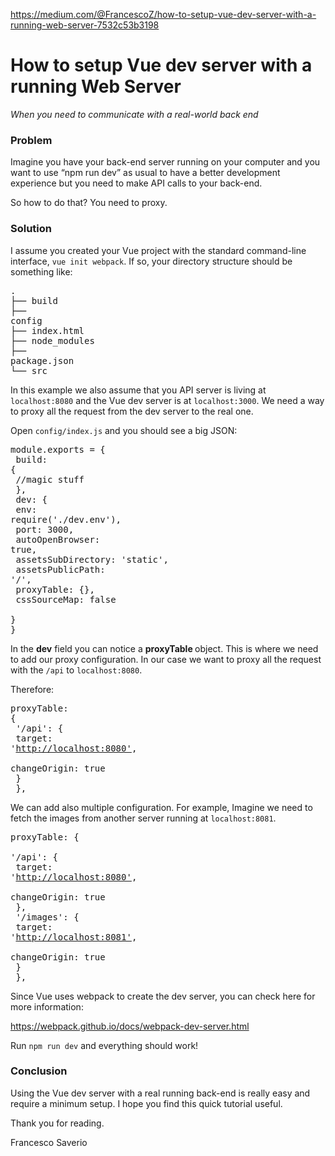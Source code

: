 <a href="https://medium.com/@FrancescoZ/how-to-setup-vue-dev-server-with-a-running-web-server-7532c53b3198">https://medium.com/@FrancescoZ/how-to-setup-vue-dev-server-with-a-running-web-server-7532c53b3198</a><div id="articleHeader"><h1>How to setup Vue dev server with a running Web Server</h1></div><p id="5ae0"><em>When you need to communicate with a real-world back end</em></p><h3 id="3719">Problem</h3><p id="16dd">Imagine you have your back-end server running on your computer and you want to use “npm run dev” as usual to have a better development experience but you need to make API calls to your back-end.</p><p id="cbc3">So how to do that? You need to proxy.</p><h3 id="8524">Solution</h3><p id="55bf">I assume you created your Vue project with the standard command-line interface, <code>vue init webpack</code>. If so, your directory structure should be something like:</p><pre id="d856">.<br />├── build<br />├── config<br />├── index.html<br />├── node_modules<br />├── package.json<br />└── src</pre><p id="1cc8">In this example we also assume that you API server is living at <code>localhost:8080</code> and the Vue dev server is at <code>localhost:3000</code>. We need a way to proxy all the request from the dev server to the real one.</p><p id="98f2">Open <code>config/index.js</code> and you should see a big JSON:</p><pre id="c415">module.exports = {<br />  build: {<br />    //magic stuff<br />  },<br />  dev: {<br />    env: require('./dev.env'),<br />    port: 3000,<br />    autoOpenBrowser: true,<br />    assetsSubDirectory: 'static',<br />    assetsPublicPath: '/',<br />    proxyTable: {},<br />    cssSourceMap: false<br />  }<br />}</pre><p id="1823">In the <strong>dev</strong> field you can notice a <strong>proxyTable </strong>object. This is where we need to add our proxy configuration. In our case we want to proxy all the request with the <code>/api</code> to <code>localhost:8080</code>.</p><p id="dc41">Therefore:</p><pre id="9b30">proxyTable: {<br />      '/api': {<br />        target: '<a href="http://localhost:8080%27" target="_blank">http://localhost:8080'</a>,<br />        changeOrigin: true<br />      }<br />    },</pre><p id="78cf">We can add also multiple configuration. For example, Imagine we need to fetch the images from another server running at <code>localhost:8081</code>.</p><pre id="cc61">proxyTable: {<br />      '/api': {<br />        target: '<a href="http://localhost:8080%27" target="_blank">http://localhost:8080'</a>,<br />        changeOrigin: true<br />      },<br />      '/images': {<br />        target: '<a href="http://localhost:8080%27" target="_blank">http://localhost:8081'</a>,<br />        changeOrigin: true<br />      }<br />    },</pre><p id="9290">Since Vue uses webpack to create the dev server, you can check here for more information:</p><p id="5f81"><a href="https://webpack.github.io/docs/webpack-dev-server.html" target="_blank">https://webpack.github.io/docs/webpack-dev-server.html</a></p><p id="3bd4">Run <code>npm run dev</code> and everything should work!</p><h3 id="247b">Conclusion</h3><p id="18d2">Using the Vue dev server with a real running back-end is really easy and require a minimum setup. I hope you find this quick tutorial useful.</p><p id="1be6">Thank you for reading.</p><p id="dbe0">Francesco Saverio</p>